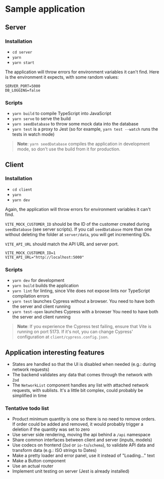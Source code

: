 # Sample application

## Server

### Installation

- `cd server`
- `yarn`
- `yarn start`

The application will throw errors for environment variables it can't find. Here is the environment it expects, with some random values:

```
SERVER_PORT=5000
DB_LOGGING=false
```

### Scripts

- `yarn build` to compile TypeScript into JavaScript
- `yarn serve` to serve the build
- `yarn seedDatabase` to throw some mock data into the database
- `yarn test` is a proxy to Jest (so for example, `yarn test --watch` runs the tests in watch mode)

> **Note**: `yarn seedDatabase` compiles the application in development mode, so don't use the build from it for production.

## Client

### Installation

- `cd client`
- `yarn`
- `yarn dev`

Again, the application will throw errors for environment variables it can't find.

`VITE_MOCK_CUSTOMER_ID` should be the ID of the customer created during `seedDatabase` (see server scripts). If you call `seedDatabase` more than one without deleting the folder at `server/data`, you will get incrementing IDs.

`VITE_API_URL` should match the API URL and server port.

```
VITE_MOCK_CUSTOMER_ID=1
VITE_API_URL="http://localhost:5000"
```

### Scripts

- `yarn dev` for development
- `yarn build` builds the application
- `yarn lint` for linting, since Vite does not expose lints nor TypeScript compilation errors
- `yarn test` launches Cypress without a browser. You need to have both the server and client running
- `yarn test-open` launches Cypress with a browser You need to have both the server and client running

> **Note**: If you experience the Cypress test failing, ensure that Vite is running on port 5173. If it's not, you can change Cypress' configuration at `client/cypress.config.json`.

## Application interesting features

- States are handled so that the UI is disabled when needed (e.g.: during network requests)
- The backend validates any data that comes through the network with `Zod`
- The `NetworkList` component handles any list with attached network requests, with sublists. It's a little bit complex, could probably be simplified in time

### Tentative todo list

- Product minimum quantity is one so there is no need to remove orders. If order could be added and removed, it would probably trigger a deletion if the quantity was set to zero
- Use server side rendering, moving the api behind a `/api` namespace
- Share common interfaces between client and server (inputs, models)
- Use codecs on frontend (`Zod` or `io-ts`/`schema`), to validate API data and transform data (e.g.: ISO strings to Dates)
- Make a pretty loader and error panel, use it instead of "Loading…" text
- Make a Button component
- Use an actual router
- Implement unit testing on server (Jest is already installed)
